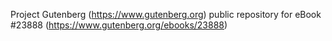 Project Gutenberg (https://www.gutenberg.org) public repository for eBook #23888 (https://www.gutenberg.org/ebooks/23888)
